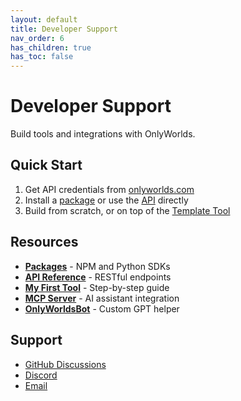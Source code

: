 ```yaml
---
layout: default
title: Developer Support
nav_order: 6
has_children: true
has_toc: false
---
```


# Developer Support

Build tools and integrations with OnlyWorlds.

## Quick Start

1. Get API credentials from [onlyworlds.com](https://onlyworlds.com)
2. Install a [package](packages/) or use the [API](api-reference/) directly
3. Build from scratch, or on top of the [Template Tool](/docs/tool-directory/prototype/template-tool/)

## Resources

- **[Packages](packages/)** - NPM and Python SDKs
- **[API Reference](api-reference/)** - RESTful endpoints
- **[My First Tool](my-first-tool/)** - Step-by-step guide
- **[MCP Server](mcp-server/)** - AI assistant integration
- **[OnlyWorldsBot](onlyworldsbot/)** - Custom GPT helper

## Support

- [GitHub Discussions](https://github.com/OnlyWorlds/OnlyWorlds/discussions)
- [Discord](https://discord.gg/twCjqvVBwb)
- [Email](mailto:info@onlyworlds.com)